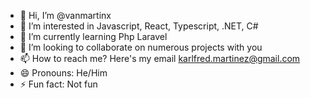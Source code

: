 - 👋 Hi, I’m @vanmartinx
- 👀 I’m interested in Javascript, React, Typescript, .NET, C#
- 🌱 I’m currently learning Php Laravel
- 💞️ I’m looking to collaborate on numerous projects with you
- 📫 How to reach me? Here's my email karlfred.martinez@gmail.com
- 😄 Pronouns: He/Him
- ⚡ Fun fact: Not fun

<!---
vanmartinx/vanmartinx is a ✨ special ✨ repository because its `README.md` (this file) appears on your GitHub profile.
You can click the Preview link to take a look at your changes.
--->
